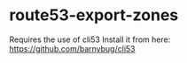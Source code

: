 # route53-export-zones
Requires the use of cli53
Install it from here: https://github.com/barnybug/cli53
